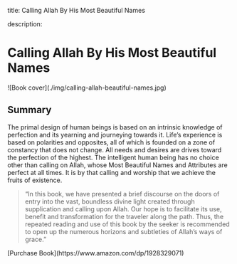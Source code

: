 title: Calling Allah By His Most Beautiful Names

description:

# Calling Allah By His Most Beautiful Names

<div markdown="1" class="cover-image">
![Book cover](./img/calling-allah-beautiful-names.jpg)
</div>

## Summary

The primal design of human beings is based on an intrinsic knowledge of perfection and its yearning and journeying towards it. Life’s experience is based on polarities and opposites, all of which is founded on a zone of constancy that does not change. All needs and desires are drives toward the perfection of the highest. The intelligent human being has no choice other than calling on Allah, whose Most Beautiful Names and Attributes are perfect at all times. It is by that calling and worship that we achieve the fruits of existence.

>“In this book, we have presented a brief discourse on the doors of entry into the vast, boundless divine light created through supplication and calling upon Allah. Our hope is to facilitate its use, benefit and transformation for the traveler along the path. Thus, the repeated reading and use of this book by the seeker is recommended to open up the numerous horizons and subtleties of Allah’s ways of grace.”

<div markdown="3" class="purchase-link">
[Purchase Book](https://www.amazon.com/dp/1928329071)
</div>